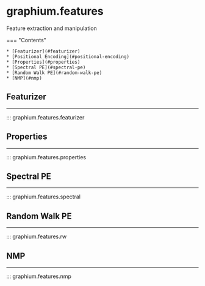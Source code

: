 graphium.features
====================
Feature extraction and manipulation

=== "Contents"

    * [Featurizer](#featurizer)
    * [Positional Encoding](#positional-encoding)
    * [Properties](#properties)
    * [Spectral PE](#spectral-pe)
    * [Random Walk PE](#random-walk-pe)
    * [NMP](#nmp)

## Featurizer
------------
::: graphium.features.featurizer


## Properties
------------
::: graphium.features.properties


## Spectral PE
------------
::: graphium.features.spectral


## Random Walk PE
------------
::: graphium.features.rw


## NMP
------------
::: graphium.features.nmp
